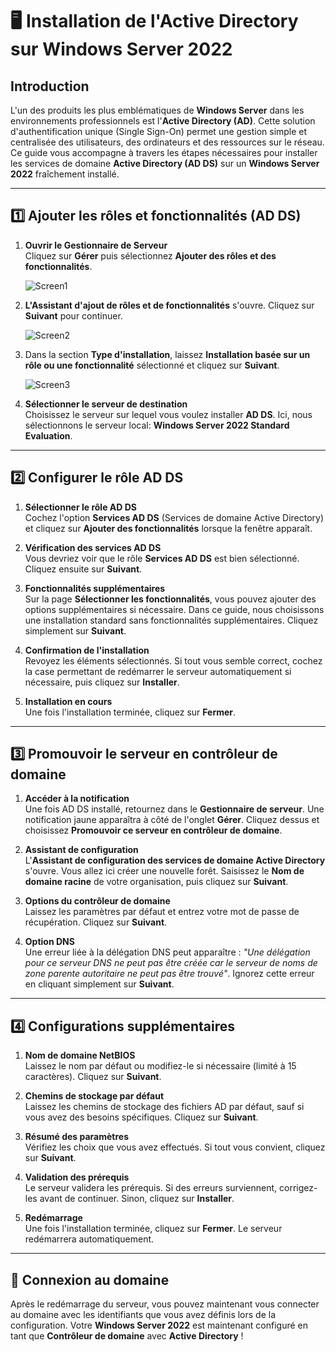 # 🖥️ Installation de l'Active Directory sur Windows Server 2022

## Introduction

L'un des produits les plus emblématiques de **Windows Server** dans les environnements professionnels est l'**Active Directory (AD)**. Cette solution d'authentification unique (Single Sign-On) permet une gestion simple et centralisée des utilisateurs, des ordinateurs et des ressources sur le réseau. Ce guide vous accompagne à travers les étapes nécessaires pour installer les services de domaine **Active Directory (AD DS)** sur un **Windows Server 2022** fraîchement installé.

---

## 1️⃣ Ajouter les rôles et fonctionnalités (AD DS)

1. **Ouvrir le Gestionnaire de Serveur**  
    Cliquez sur **Gérer** puis sélectionnez **Ajouter des rôles et des fonctionnalités**.
    
    ![Screen1]((https://media.discordapp.net/attachments/689532967302725763/1300738568087539752/Pasted20image2020241024125042.png?ex=6721eeb1&is=67209d31&hm=db07597c9cd1ea76da0ae9aedba26671f1c0d3e5ffd4be844b719637df50ce17&=&format=webp&quality=lossless))
    
2. **L'Assistant d'ajout de rôles et de fonctionnalités** s'ouvre. Cliquez sur **Suivant** pour continuer.
    
   ![Screen2](https://media.discordapp.net/attachments/689532967302725763/1300738606058438686/Pasted20image2020241024125220.png?ex=6721eeba&is=67209d3a&hm=3e966d1b9dc76012d300abea91e72bbdf38088cdf0a7db7ef6cb32fb40d6e31f&=&format=webp&quality=lossless)
    
4. Dans la section **Type d'installation**, laissez **Installation basée sur un rôle ou une fonctionnalité** sélectionné et cliquez sur **Suivant**.
    
    ![Screen3](https://media.discordapp.net/attachments/689532967302725763/1300738643425624114/Pasted20image2020241024125242.png?ex=6721eec3&is=67209d43&hm=dfc5d28f842ab08ae172af399ac969e9d632d4c065729fe5e4adad980bb08791&=&format=webp&quality=lossless)
    
5. **Sélectionner le serveur de destination**  
    Choisissez le serveur sur lequel vous voulez installer **AD DS**. Ici, nous sélectionnons le serveur local: **Windows Server 2022 Standard Evaluation**.
    

---

## 2️⃣ Configurer le rôle AD DS

1. **Sélectionner le rôle AD DS**  
    Cochez l'option **Services AD DS** (Services de domaine Active Directory) et cliquez sur **Ajouter des fonctionnalités** lorsque la fenêtre apparaît.
    
2. **Vérification des services AD DS**  
    Vous devriez voir que le rôle **Services AD DS** est bien sélectionné. Cliquez ensuite sur **Suivant**.
    
3. **Fonctionnalités supplémentaires**  
    Sur la page **Sélectionner les fonctionnalités**, vous pouvez ajouter des options supplémentaires si nécessaire. Dans ce guide, nous choisissons une installation standard sans fonctionnalités supplémentaires. Cliquez simplement sur **Suivant**.
    
4. **Confirmation de l'installation**  
    Revoyez les éléments sélectionnés. Si tout vous semble correct, cochez la case permettant de redémarrer le serveur automatiquement si nécessaire, puis cliquez sur **Installer**.
    
5. **Installation en cours**  
    Une fois l'installation terminée, cliquez sur **Fermer**.
    

---

## 3️⃣ Promouvoir le serveur en contrôleur de domaine

1. **Accéder à la notification**  
    Une fois AD DS installé, retournez dans le **Gestionnaire de serveur**. Une notification jaune apparaîtra à côté de l'onglet **Gérer**. Cliquez dessus et choisissez **Promouvoir ce serveur en contrôleur de domaine**.
    
2. **Assistant de configuration**  
    L'**Assistant de configuration des services de domaine Active Directory** s'ouvre. Vous allez ici créer une nouvelle forêt. Saisissez le **Nom de domaine racine** de votre organisation, puis cliquez sur **Suivant**.
    
3. **Options du contrôleur de domaine**  
    Laissez les paramètres par défaut et entrez votre mot de passe de récupération. Cliquez sur **Suivant**.
    
4. **Option DNS**  
    Une erreur liée à la délégation DNS peut apparaître : _"Une délégation pour ce serveur DNS ne peut pas être créée car le serveur de noms de zone parente autoritaire ne peut pas être trouvé"_. Ignorez cette erreur en cliquant simplement sur **Suivant**.
    

---

## 4️⃣ Configurations supplémentaires

1. **Nom de domaine NetBIOS**  
    Laissez le nom par défaut ou modifiez-le si nécessaire (limité à 15 caractères). Cliquez sur **Suivant**.
    
2. **Chemins de stockage par défaut**  
    Laissez les chemins de stockage des fichiers AD par défaut, sauf si vous avez des besoins spécifiques. Cliquez sur **Suivant**.
    
3. **Résumé des paramètres**  
    Vérifiez les choix que vous avez effectués. Si tout vous convient, cliquez sur **Suivant**.
    
4. **Validation des prérequis**  
    Le serveur validera les prérequis. Si des erreurs surviennent, corrigez-les avant de continuer. Sinon, cliquez sur **Installer**.
    
5. **Redémarrage**  
    Une fois l'installation terminée, cliquez sur **Fermer**. Le serveur redémarrera automatiquement.
    

---

## 🎉 Connexion au domaine

Après le redémarrage du serveur, vous pouvez maintenant vous connecter au domaine avec les identifiants que vous avez définis lors de la configuration. Votre **Windows Server 2022** est maintenant configuré en tant que **Contrôleur de domaine** avec **Active Directory** !
